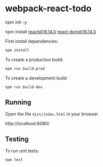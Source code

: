 # webpack-react-todo

npm init -y

npm install react@16.14.0 react-dom@16.14.0

First install dependencies:

```sh
npm install
```

To create a production build:

```sh
npm run build-prod
```

To create a development build:

```sh
npm run build-dev
```

## Running

Open the file `dist/index.html` in your browser

http://localhost:8080/

## Testing

To run unit tests:

```sh
npm test
```
